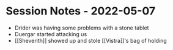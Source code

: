 # Session Notes - 2022-05-07

* Drider was having some problems with a stone tablet
* Duergar started attacking us
* [[Sheverith]] showed up and stole [[Vistra]]'s bag of holding
